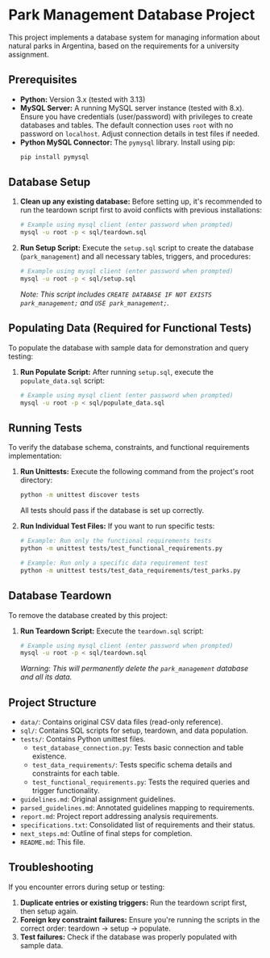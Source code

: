 # Park Management Database Project

This project implements a database system for managing information about natural parks in Argentina, based on the requirements for a university assignment.

## Prerequisites

*   **Python:** Version 3.x (tested with 3.13)
*   **MySQL Server:** A running MySQL server instance (tested with 8.x). Ensure you have credentials (user/password) with privileges to create databases and tables. The default connection uses `root` with no password on `localhost`. Adjust connection details in test files if needed.
*   **Python MySQL Connector:** The `pymysql` library. Install using pip:
    ```bash
    pip install pymysql
    ```

## Database Setup

1.  **Clean up any existing database:** Before setting up, it's recommended to run the teardown script first to avoid conflicts with previous installations:
    ```bash
    # Example using mysql client (enter password when prompted)
    mysql -u root -p < sql/teardown.sql
    ```

2.  **Run Setup Script:** Execute the `setup.sql` script to create the database (`park_management`) and all necessary tables, triggers, and procedures:
    ```bash
    # Example using mysql client (enter password when prompted)
    mysql -u root -p < sql/setup.sql
    ```
    *Note: This script includes `CREATE DATABASE IF NOT EXISTS park_management;` and `USE park_management;`.*

## Populating Data (Required for Functional Tests)

To populate the database with sample data for demonstration and query testing:

1.  **Run Populate Script:** After running `setup.sql`, execute the `populate_data.sql` script:
    ```bash
    # Example using mysql client (enter password when prompted)
    mysql -u root -p < sql/populate_data.sql
    ```

## Running Tests

To verify the database schema, constraints, and functional requirements implementation:

1.  **Run Unittests:** Execute the following command from the project's root directory:
    ```bash
    python -m unittest discover tests
    ```
    All tests should pass if the database is set up correctly.

2.  **Run Individual Test Files:** If you want to run specific tests:
    ```bash
    # Example: Run only the functional requirements tests
    python -m unittest tests/test_functional_requirements.py
    
    # Example: Run only a specific data requirement test
    python -m unittest tests/test_data_requirements/test_parks.py
    ```

## Database Teardown

To remove the database created by this project:

1.  **Run Teardown Script:** Execute the `teardown.sql` script:
    ```bash
    # Example using mysql client (enter password when prompted)
    mysql -u root -p < sql/teardown.sql
    ```
    *Warning: This will permanently delete the `park_management` database and all its data.*

## Project Structure

*   `data/`: Contains original CSV data files (read-only reference).
*   `sql/`: Contains SQL scripts for setup, teardown, and data population.
*   `tests/`: Contains Python unittest files.
    *   `test_database_connection.py`: Tests basic connection and table existence.
    *   `test_data_requirements/`: Tests specific schema details and constraints for each table.
    *   `test_functional_requirements.py`: Tests the required queries and trigger functionality.
*   `guidelines.md`: Original assignment guidelines.
*   `parsed_guidelines.md`: Annotated guidelines mapping to requirements.
*   `report.md`: Project report addressing analysis requirements.
*   `specifications.txt`: Consolidated list of requirements and their status.
*   `next_steps.md`: Outline of final steps for completion.
*   `README.md`: This file.

## Troubleshooting

If you encounter errors during setup or testing:

1. **Duplicate entries or existing triggers:** Run the teardown script first, then setup again.
2. **Foreign key constraint failures:** Ensure you're running the scripts in the correct order: teardown → setup → populate.
3. **Test failures:** Check if the database was properly populated with sample data.
